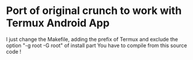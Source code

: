 # Port of original crunch to work with Termux Android App
I just change the Makefile, adding the prefix of Termux and exclude the option "-g root -G root" of install part
You have to compile from this source code !
